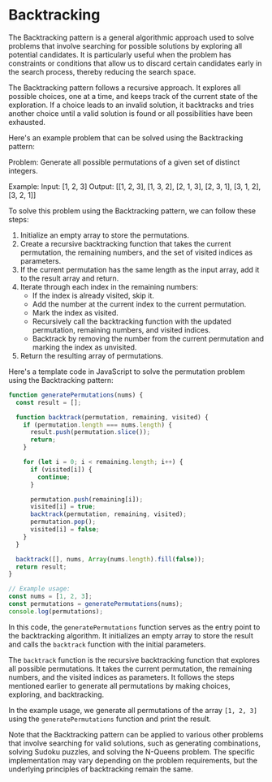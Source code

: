 # Backtracking

The Backtracking pattern is a general algorithmic approach used to solve problems that involve searching for possible solutions by exploring all potential candidates. It is particularly useful when the problem has constraints or conditions that allow us to discard certain candidates early in the search process, thereby reducing the search space.

The Backtracking pattern follows a recursive approach. It explores all possible choices, one at a time, and keeps track of the current state of the exploration. If a choice leads to an invalid solution, it backtracks and tries another choice until a valid solution is found or all possibilities have been exhausted.

Here's an example problem that can be solved using the Backtracking pattern:

Problem: Generate all possible permutations of a given set of distinct integers.

Example:
Input: [1, 2, 3]
Output: [[1, 2, 3], [1, 3, 2], [2, 1, 3], [2, 3, 1], [3, 1, 2], [3, 2, 1]]

To solve this problem using the Backtracking pattern, we can follow these steps:

1. Initialize an empty array to store the permutations.
2. Create a recursive backtracking function that takes the current permutation, the remaining numbers, and the set of visited indices as parameters.
3. If the current permutation has the same length as the input array, add it to the result array and return.
4. Iterate through each index in the remaining numbers:
   - If the index is already visited, skip it.
   - Add the number at the current index to the current permutation.
   - Mark the index as visited.
   - Recursively call the backtracking function with the updated permutation, remaining numbers, and visited indices.
   - Backtrack by removing the number from the current permutation and marking the index as unvisited.
5. Return the resulting array of permutations.

Here's a template code in JavaScript to solve the permutation problem using the Backtracking pattern:

```javascript
function generatePermutations(nums) {
  const result = [];

  function backtrack(permutation, remaining, visited) {
    if (permutation.length === nums.length) {
      result.push(permutation.slice());
      return;
    }

    for (let i = 0; i < remaining.length; i++) {
      if (visited[i]) {
        continue;
      }

      permutation.push(remaining[i]);
      visited[i] = true;
      backtrack(permutation, remaining, visited);
      permutation.pop();
      visited[i] = false;
    }
  }

  backtrack([], nums, Array(nums.length).fill(false));
  return result;
}

// Example usage:
const nums = [1, 2, 3];
const permutations = generatePermutations(nums);
console.log(permutations);
```

In this code, the `generatePermutations` function serves as the entry point to the backtracking algorithm. It initializes an empty array to store the result and calls the `backtrack` function with the initial parameters.

The `backtrack` function is the recursive backtracking function that explores all possible permutations. It takes the current permutation, the remaining numbers, and the visited indices as parameters. It follows the steps mentioned earlier to generate all permutations by making choices, exploring, and backtracking.

In the example usage, we generate all permutations of the array `[1, 2, 3]` using the `generatePermutations` function and print the result.

Note that the Backtracking pattern can be applied to various other problems that involve searching for valid solutions, such as generating combinations, solving Sudoku puzzles, and solving the N-Queens problem. The specific implementation may vary depending on the problem requirements, but the underlying principles of backtracking remain the same.